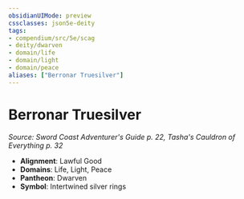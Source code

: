 ```yaml
---
obsidianUIMode: preview
cssclasses: json5e-deity
tags:
- compendium/src/5e/scag
- deity/dwarven
- domain/life
- domain/light
- domain/peace
aliases: ["Berronar Truesilver"]
---
```

# Berronar Truesilver
*Source: Sword Coast Adventurer's Guide p. 22, Tasha's Cauldron of Everything p. 32* 

- **Alignment**: Lawful Good
- **Domains**: Life, Light, Peace
- **Pantheon**: Dwarven
- **Symbol**: Intertwined silver rings